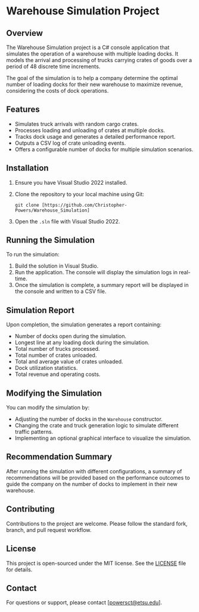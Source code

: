# Warehouse Simulation Project

## Overview

The Warehouse Simulation project is a C# console application that simulates the operation of a warehouse with multiple loading docks. It models the arrival and processing of trucks carrying crates of goods over a period of 48 discrete time increments.

The goal of the simulation is to help a company determine the optimal number of loading docks for their new warehouse to maximize revenue, considering the costs of dock operations.

## Features

- Simulates truck arrivals with random cargo crates.
- Processes loading and unloading of crates at multiple docks.
- Tracks dock usage and generates a detailed performance report.
- Outputs a CSV log of crate unloading events.
- Offers a configurable number of docks for multiple simulation scenarios.

## Installation

1. Ensure you have Visual Studio 2022 installed.
2. Clone the repository to your local machine using Git:

    ```
    git clone [https://github.com/Christopher-Powers/Warehouse_Simulation]
    ```

3. Open the `.sln` file with Visual Studio 2022.

## Running the Simulation

To run the simulation:

1. Build the solution in Visual Studio.
2. Run the application. The console will display the simulation logs in real-time.
3. Once the simulation is complete, a summary report will be displayed in the console and written to a CSV file.

## Simulation Report

Upon completion, the simulation generates a report containing:

- Number of docks open during the simulation.
- Longest line at any loading dock during the simulation.
- Total number of trucks processed.
- Total number of crates unloaded.
- Total and average value of crates unloaded.
- Dock utilization statistics.
- Total revenue and operating costs.

## Modifying the Simulation

You can modify the simulation by:

- Adjusting the number of docks in the `Warehouse` constructor.
- Changing the crate and truck generation logic to simulate different traffic patterns.
- Implementing an optional graphical interface to visualize the simulation.

## Recommendation Summary

After running the simulation with different configurations, a summary of recommendations will be provided based on the performance outcomes to guide the company on the number of docks to implement in their new warehouse.

## Contributing

Contributions to the project are welcome. Please follow the standard fork, branch, and pull request workflow.

## License

This project is open-sourced under the MIT license. See the [LICENSE](LICENSE) file for details.

## Contact

For questions or support, please contact [powersct@etsu.edu].

